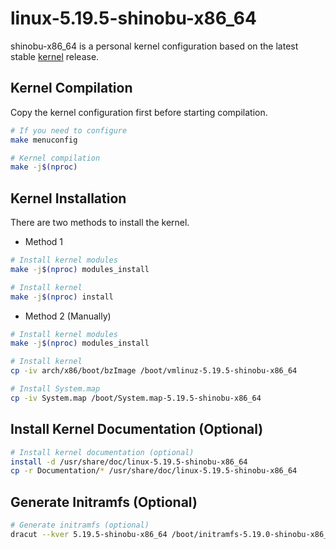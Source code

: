 # linux-5.19.5-shinobu-x86_64

shinobu-x86_64 is a personal kernel configuration based on the latest stable [kernel](https://kernel.org) release.

## Kernel Compilation

Copy the kernel configuration first before starting compilation.

```bash
# If you need to configure
make menuconfig 

# Kernel compilation
make -j$(nproc)
```

## Kernel Installation

There are two methods to install the kernel.

* Method 1

```bash
# Install kernel modules
make -j$(nproc) modules_install

# Install kernel
make -j$(nproc) install
```

* Method 2 (Manually)

```bash
# Install kernel modules
make -j$(nproc) modules_install

# Install kernel
cp -iv arch/x86/boot/bzImage /boot/vmlinuz-5.19.5-shinobu-x86_64

# Install System.map
cp -iv System.map /boot/System.map-5.19.5-shinobu-x86_64
```
## Install Kernel Documentation (Optional)

```bash
# Install kernel documentation (optional)
install -d /usr/share/doc/linux-5.19.5-shinobu-x86_64
cp -r Documentation/* /usr/share/doc/linux-5.19.5-shinobu-x86_64
```

## Generate Initramfs (Optional)

```bash
# Generate initramfs (optional)
dracut --kver 5.19.5-shinobu-x86_64 /boot/initramfs-5.19.0-shinobu-x86_64.img --force
```